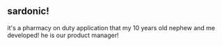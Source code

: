 ## sardonic! 
it's a pharmacy on duty application that my 10 years old nephew and me developed! he is our product manager!